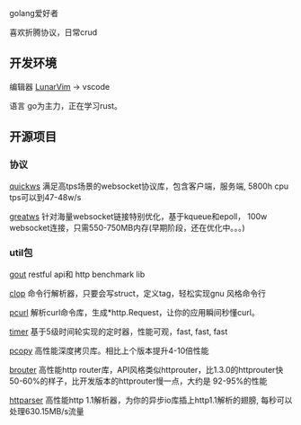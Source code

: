 golang爱好者

喜欢折腾协议，日常crud
## 开发环境
编辑器 [LunarVim](https://github.com/LunarVim/LunarVim)  -> vscode

语言 go为主力，正在学习rust。

## 开源项目
### 协议

[quickws](https://github.com/antlabs/quickws) 满足高tps场景的websocket协议库，包含客户端，服务端, 5800h cpu tps可以到47-48w/s

[greatws](https://github.com/antlabs/greatws) 针对海量websocket链接特别优化，基于kqueue和epoll， 100w websocket连接，只需550-750MB内存(早期阶段，还在优化中。。。)
### util包
[gout](https://github.com/guonaihong/gout) restful api和  http benchmark lib

[clop](https://github.com/guonaihong/clop) 命令行解析器，只要会写struct，定义tag，轻松实现gnu 风格命令行

[pcurl](https://github.com/antlabs/pcurl) 解析curl命令库，生成*http.Request，让你的应用瞬间秒懂curl。

[timer](https://github.com/antlabs/timer) 基于5级时间轮实现的定时器，性能可观，fast, fast, fast

[pcopy](https://github.com/antlabs/pcopy) 高性能深度拷贝库。相比上个版本提升4-10倍性能

[brouter](https://github.com/antlabs/brouter) 高性能http router库，API风格类似httprouter，比1.3.0的httprouter快50-60%的样子，比开发版本的httprouter慢一点，大约是 92-95%的性能

[httparser](https://github.com/antlabs/httparser) 高性能http 1.1解析器，为你的异步io库插上http1.1解析的翅膀, 每秒可以处理630.15MB/s流量

